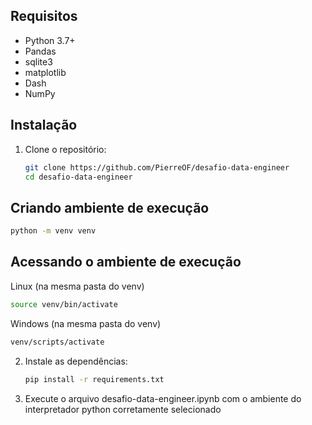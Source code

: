 ## Requisitos

* Python 3.7+
* Pandas
* sqlite3
* matplotlib
* Dash
* NumPy

## Instalação

1. Clone o repositório:

   ```bash
   git clone https://github.com/PierreOF/desafio-data-engineer
   cd desafio-data-engineer
   ```
## Criando ambiente de execução

   ```bash
   python -m venv venv
   ```

## Acessando o ambiente de execução

Linux (na mesma pasta do venv)
   ```bash
   source venv/bin/activate
   ```

Windows (na mesma pasta do venv)
   ```bash
   venv/scripts/activate
   ```

2. Instale as dependências:

   ```bash
   pip install -r requirements.txt
   ```

3. Execute o arquivo desafio-data-engineer.ipynb com o ambiente do interpretador python corretamente selecionado
